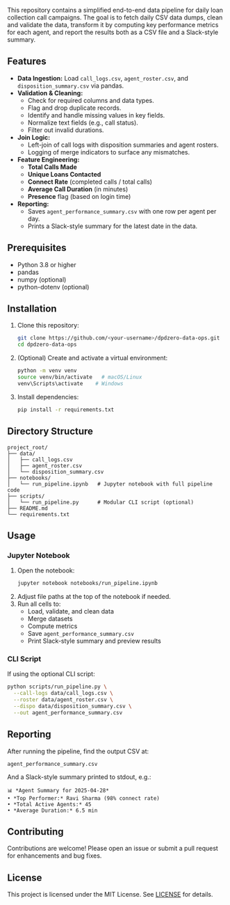 This repository contains a simplified end-to-end data pipeline for daily loan collection call campaigns. The goal is to fetch daily CSV data dumps, clean and validate the data, transform it by computing key performance metrics for each agent, and report the results both as a CSV file and a Slack-style summary.

## Features
- **Data Ingestion:** Load `call_logs.csv`, `agent_roster.csv`, and `disposition_summary.csv` via pandas.
- **Validation & Cleaning:**
  - Check for required columns and data types.
  - Flag and drop duplicate records.
  - Identify and handle missing values in key fields.
  - Normalize text fields (e.g., call status).
  - Filter out invalid durations.
- **Join Logic:**
  - Left-join of call logs with disposition summaries and agent rosters.
  - Logging of merge indicators to surface any mismatches.
- **Feature Engineering:**
  - **Total Calls Made**
  - **Unique Loans Contacted**
  - **Connect Rate** (completed calls / total calls)
  - **Average Call Duration** (in minutes)
  - **Presence** flag (based on login time)
- **Reporting:**
  - Saves `agent_performance_summary.csv` with one row per agent per day.
  - Prints a Slack-style summary for the latest date in the data.

## Prerequisites
- Python 3.8 or higher
- pandas
- numpy (optional)
- python-dotenv (optional)

## Installation
1. Clone this repository:
   ```bash
   git clone https://github.com/<your-username>/dpdzero-data-ops.git
   cd dpdzero-data-ops
   ```
2. (Optional) Create and activate a virtual environment:
   ```bash
   python -m venv venv
   source venv/bin/activate   # macOS/Linux
   venv\Scripts\activate    # Windows
   ```
3. Install dependencies:
   ```bash
   pip install -r requirements.txt
   ```

## Directory Structure
```
project_root/
├── data/
│   ├── call_logs.csv
│   ├── agent_roster.csv
│   └── disposition_summary.csv
├── notebooks/
│   └── run_pipeline.ipynb   # Jupyter notebook with full pipeline code
├── scripts/
│   └── run_pipeline.py      # Modular CLI script (optional)
├── README.md
└── requirements.txt
```

## Usage
### Jupyter Notebook
1. Open the notebook:
   ```bash
   jupyter notebook notebooks/run_pipeline.ipynb
   ```
2. Adjust file paths at the top of the notebook if needed.
3. Run all cells to:
   - Load, validate, and clean data
   - Merge datasets
   - Compute metrics
   - Save `agent_performance_summary.csv`
   - Print Slack-style summary and preview results

### CLI Script
If using the optional CLI script:
```bash
python scripts/run_pipeline.py \
  --call-logs data/call_logs.csv \
  --roster data/agent_roster.csv \
  --dispo data/disposition_summary.csv \
  --out agent_performance_summary.csv
```

## Reporting
After running the pipeline, find the output CSV at:
```
agent_performance_summary.csv
```
And a Slack-style summary printed to stdout, e.g.:
```
📊 *Agent Summary for 2025-04-28*
• *Top Performer:* Ravi Sharma (98% connect rate)
• *Total Active Agents:* 45
• *Average Duration:* 6.5 min
```

## Contributing
Contributions are welcome! Please open an issue or submit a pull request for enhancements and bug fixes.

## License
This project is licensed under the MIT License. See [LICENSE](LICENSE) for details.

